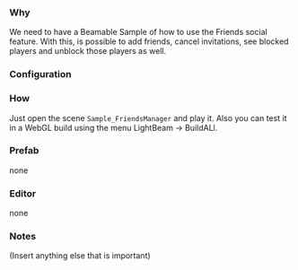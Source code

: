 ### Why
We need to have a Beamable Sample of how to use the Friends social feature. With this, is possible to 
add friends, cancel invitations, see blocked players and unblock those players as well.

### Configuration

### How
Just open the scene `Sample_FriendsManager` and play it. Also you can test it in a WebGL build using
the menu LightBeam -> BuildALl.

### Prefab
none

### Editor
none

### Notes
(Insert anything else that is important)